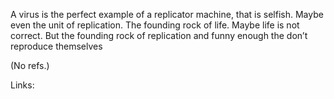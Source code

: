 A virus is the perfect example of a replicator machine, that is selfish. Maybe even the unit of replication. The founding rock of life. Maybe life is not correct. But the founding rock of replication and funny enough the don’t reproduce themselves

(No refs.)

Links: 

[](survival_of_the_stable.md)